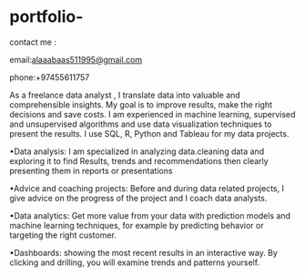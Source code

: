 # portfolio-
contact me :

email:alaaabaas511995@gmail.com


phone:+97455611757


As a freelance data analyst , I translate data into valuable and comprehensible insights. My goal is to improve results, make the right decisions and save costs.
I am experienced in machine learning, supervised and unsupervised algorithms and use data visualization techniques to present the results. I use SQL, R, Python and Tableau for my data projects.


•Data analysis:
I am specialized in analyzing data.cleaning data and exploring it to find Results, trends and recommendations then  clearly presenting them  in reports or presentations 

•Advice and coaching projects:
Before and during data related projects, I give advice on the progress of the project and I coach data analysts.


•Data analytics:
Get more value from your data with prediction models and machine learning techniques, for example by predicting behavior or targeting the right customer.


•Dashboards:
showing the most recent results in an interactive way. By clicking and drilling, you will examine trends and patterns yourself.
